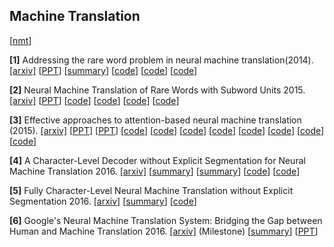 **Machine Translation**
-------------

[[nmt](https://github.com/eske/seq2seq/wiki/NMT---State-of-the-art)]

**[1]** Addressing the rare word problem in neural machine translation(2014). [[arxiv]](http://arxiv.org/pdf/1410.8206) [[PPT](http://slideplayer.com/slide/8898228/)] [[summary](https://gist.github.com/shagunsodhani/a18fe14b74c7292129c6c5ecb37f33b5)] [[code](https://github.com/sebastien-j/LV_groundhog/tree/master/experiments/nmt)] [[code](https://github.com/neubig/nmt-tips)] [[code](https://github.com/shawnxu1318/Google-Neural-Machine-Translation-GNMT)]

**[2]** Neural Machine Translation of Rare Words with Subword Units 2015. [[arxiv]](https://arxiv.org/pdf/1508.07909.pdf) [[PPT](https://www.slideshare.net/kanjitakahashi33/20161215neural-machine-translation-of-rare-words-with-subword-units)]  [[code](https://github.com/rsennrich/subword-nmt)] [[code](https://github.com/google/seq2seq/blob/master/docs/nmt.md)] [[code](https://github.com/claravania/subword-lstm-lm)] [[code](https://github.com/rsennrich/wmt16-scripts)] 

**[3]** Effective approaches to attention-based neural machine translation (2015). [[arxiv]](http://arxiv.org/pdf/1508.04025)  [[PPT](http://slideplayer.com/slide/7710523/)] [[PPT](https://sites.google.com/site/acl16nmt/)]  [[code](https://github.com/lmthang/nmt.matlab)] [[code](https://github.com/dillonalaird/Attention)] [[code](https://github.com/giancds/tsf_nmt)] [[code](https://github.com/tensorflow/nmt)] [[code](https://github.com/harvardnlp/seq2seq-attn)] [[code](https://github.com/tensorflow/tensorflow/blob/master/tensorflow/contrib/seq2seq/python/ops/attention_wrapper.py)] [[code](https://github.com/ZiyueHuang/MXSeq2Seq)] [[code](https://github.com/kacky24/articles/issues/4)]

**[4]** A Character-Level Decoder without Explicit Segmentation for Neural Machine Translation 2016. [[arxiv]](https://arxiv.org/pdf/1603.06147.pdf) [[summary](https://github.com/0bserver07/Mah-Paper-Notes/blob/master/notes/Fully%20Character-Level%20Neural%20Machine%20Translation%20without%20Explicit%20Segmentation.md)] [[summary](https://github.com/dennybritz/deeplearning-papernotes/blob/master/notes/char-level-decoder.md)] [[code](https://github.com/nyu-dl/dl4mt-cdec)] [[code](https://github.com/nyu-dl/dl4mt-c2c)] 

**[5]** Fully Character-Level Neural Machine Translation without Explicit Segmentation 2016. [[arxiv]](https://arxiv.org/pdf/1610.03017.pdf) [[summary](https://github.com/GokuMohandas/casual-digressions/blob/master/notes/fully_char.md)]  [[code](https://github.com/SwordYork/DCNMT)] 

**[6]** Google's Neural Machine Translation System: Bridging the Gap between Human and Machine Translation 2016. [[arxiv]](https://arxiv.org/pdf/1609.08144v2.pdf) (Milestone) [[summary](http://wenchenli.github.io/2016/11/GNMT)] [[PPT](http://llcao.net/cu-deeplearning17/pp/class12_googletranslation.pdf)] 
